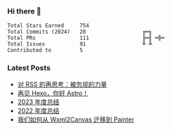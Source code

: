 ### Hi there 👋

<!--START_SECTION:stats-->

```text
Total Stars Earned     754                
Total Commits (2024)   28                  ╔═╗    
Total PRs              111                 ╠═╣ ═╬═
Total Issues           91                  ╩ ╩    
Contributed to         5                  
```

<!--END_SECTION:stats-->

### Latest Posts

<!-- BLOG-POST-LIST:START -->
- [对 RSS 的再思考：被忽视的力量](https://4ark.me/posts/2024-10-19-recent-thoughts-on-rss/)
- [再见 Hexo，你好 Astro！](https://4ark.me/posts/2024-03-20-hexo-to-astro/)
- [2023 年度总结](https://4ark.me/posts/2024-01-01-2023-summary/)
- [2022 年度总结](https://4ark.me/posts/2023-01-31-2022-summary/)
- [我们如何从 Wxml2Canvas 迁移到 Painter](https://4ark.me/posts/2022-12-26-wxml2canvas-migrate-to-painter/)
<!-- BLOG-POST-LIST:END -->
